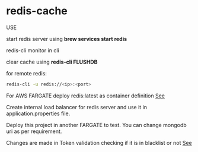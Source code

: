 # redis-cache

USE 

start redis server using **brew services start redis**

redis-cli monitor in cli

clear cache using **redis-cli FLUSHDB**

for remote redis:

```sh
redis-cli -u redis://<ip>:<port>
```

For AWS FARGATE deploy redis:latest as container definition [See](https://hub.docker.com/_/redis?tab=tags)

Create internal load balancer for redis server and use it in application.properties file.

Deploy this project in another FARGATE to test. You can change mongodb uri as per requirement.

Changes are made in Token validation checking if it is in blacklist or not [See](https://github.com/sureshprajapati076/redis-cache/blob/master/src/main/java/com/example/demo/config/JwtTokenUtil.java)
